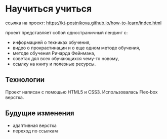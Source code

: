 # Научиться учиться
ссылка на проект: https://kt-postnikova.github.io/how-to-learn/index.html       

проект представляет собой одностраничный лендинг с:  
- информацией о техниках обучения, 
- видео о прокрастинации и о еще одном методе обучения,
- методе обучения Ричарда Фейнмана,   
- советах дял всех обучающихся чему-то новому,
- ссылку на книгу и полезные ресурсы.

## Технологии
Проект написан с помощью HTML5 и CSS3. Использовалась Flex-box верстка.

## Будущие изменения
- адаптивная верстка
- переход по ссылкам

